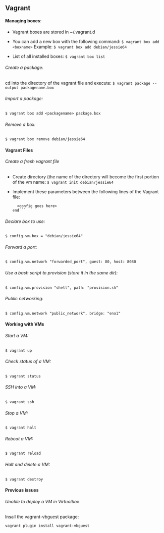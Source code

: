 ## Vagrant

#### Managing boxes:

* Vagrant boxes are stored in ~/.vagrant.d
* You can add a new box with the following command:
  `$ vagrant box add <boxname>`
  Example:
  `$ vagrant box add debian/jessie64`

* List of all installed boxes:
  `$ vagrant box list`

###### Create a package:
  cd into the directory of the vagrant file and execute:
    `$ vagrant package --output packagename.box`

###### Import a package:
  `$ vagrant box add <packagename> package.box`

###### Remove a box:
  `$ vagrant box remove debian/jessie64`

#### Vagrant Files

###### Create a fresh vagrant file
  * Create directory (the name of the directory will become the first portion of the vm name:
    `$ vagrant init debian/jessie64`

  * Implement these parameters between the following lines of the Vagrant file:

    ```Vagrant.configure(2) do |config|
      <config goes here>
    end```

###### Declare box to use:
    $ config.vm.box = "debian/jessie64"

###### Forward a port:
    $ config.vm.network "forwarded_port", guest: 80, host: 8080

###### Use a bash script to provision (store it in the same dir):
    $ config.vm.provision "shell", path: "provision.sh"

###### Public networking:
    $ config.vm.network "public_network", bridge: "eno1"

#### Working with VMs

###### Start a VM:
    $ vagrant up

###### Check status of a VM:
    $ vagrant status

###### SSH into a VM:
    $ vagrant ssh

###### Stop a VM:
    $ vagrant halt

###### Reboot a VM:
    $ vagrant reload

###### Halt and delete a VM:
    $ vagrant destroy

#### Previous issues

###### Unable to deploy a VM in Virtualbox
Insall the vagrant-vbguest package:

    vagrant plugin install vagrant-vbguest
